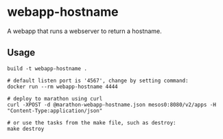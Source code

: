 # webapp-hostname

A webapp that runs a webserver to return a hostname.

## Usage

```
build -t webapp-hostname .

# default listen port is '4567', change by setting command:
docker run --rm webapp-hostname 4444

# deploy to marathon using curl
curl -XPOST -d @marathon-webapp-hostname.json mesos0:8080/v2/apps -H "Content-Type:application/json"

# or use the tasks from the make file, such as destroy:
make destroy
```
